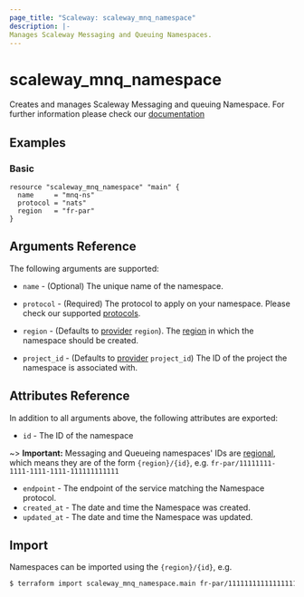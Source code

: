 ```yaml
---
page_title: "Scaleway: scaleway_mnq_namespace"
description: |-
Manages Scaleway Messaging and Queuing Namespaces.
---
```


# scaleway_mnq_namespace

Creates and manages Scaleway Messaging and queuing Namespace.
For further information please check
our [documentation](https://pkg.go.dev/github.com/scaleway/scaleway-sdk-go@master/api/mnq/v1alpha1#pkg-index)

## Examples

### Basic

```hcl
resource "scaleway_mnq_namespace" "main" {
  name     = "mnq-ns"
  protocol = "nats"
  region   = "fr-par"
}
```

## Arguments Reference

The following arguments are supported:

- `name` - (Optional) The unique name of the namespace.

- `protocol` - (Required) The protocol to apply on your namespace. Please check our
  supported [protocols](https://pkg.go.dev/github.com/scaleway/scaleway-sdk-go@master/api/mnq/v1alpha1#pkg-constants).

- `region` - (Defaults to [provider](../index.md#region) `region`). The [region](../guides/regions_and_zones.md#regions)
  in which the namespace should be created.

- `project_id` - (Defaults to [provider](../index.md#project_id) `project_id`) The ID of the project the
  namespace is associated with.

## Attributes Reference

In addition to all arguments above, the following attributes are exported:

- `id` - The ID of the namespace

~> **Important:** Messaging and Queueing namespaces' IDs are [regional](../guides/regions_and_zones.md#resource-ids), which means they are of the form `{region}/{id}`, e.g. `fr-par/11111111-1111-1111-1111-111111111111`

- `endpoint` - The endpoint of the service matching the Namespace protocol.
- `created_at` - The date and time the Namespace was created.
- `updated_at` - The date and time the Namespace was updated.

## Import

Namespaces can be imported using the `{region}/{id}`, e.g.

```bash
$ terraform import scaleway_mnq_namespace.main fr-par/11111111111111111111111111111111
```
